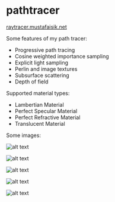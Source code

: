 # pathtracer
[raytracer.mustafaisik.net](http://raytracer.mustafaisik.net)

Some features of my path tracer:
 - Progressive path tracing
 - Cosine weighted importance sampling
 - Explicit light sampling
 - Perlin and image textures
 - Subsurface scattering
 - Depth of field
 
Supported material types:
 - Lambertian Material
 - Perfect Specular Material
 - Perfect Refractive Material
 - Translucent Material
 
 Some images:
 
 ![alt text](https://2.bp.blogspot.com/-mONnu0yrtuI/WUPhgc6C-cI/AAAAAAAAFn4/lU1KJ6XPlysgyCvpA0HDDAWeWoSGFSVxgCLcBGAs/s1600/buddha_refractive_2470.png)
 
 ![alt text](https://4.bp.blogspot.com/-pnXPpSfAepA/WUTmBMr7FQI/AAAAAAAAFvE/hr85nyRTGK4F_sVifsWHBsN_9IzrCZVhQCLcBGAs/s1600/buddha_translucent3_4900.png)
 
 ![alt text](https://1.bp.blogspot.com/-uqnm1PdhygU/WTSpdZo9KBI/AAAAAAAAAWM/HEgbR_L4GfYPYe3SfY0ht2A4diMvWzKeQCEw/s1600/_650_sponza.png)
 
 ![alt text](https://1.bp.blogspot.com/-5AhXDQTIs20/WTSqoKGEyRI/AAAAAAAAAWY/JnaIbloIefAMrDkWZ4fK8aDzhlEwJJFCACLcB/s1600/_8555_dragon_area.png)
 
 ![alt text](https://4.bp.blogspot.com/-xMY4GIglIFo/WTSqoO84OLI/AAAAAAAAAWU/8KgV-OUPFRQ-qOIT89zYI5_mJcSXM-LFwCLcB/s1600/_23821_dragon_area.png)
